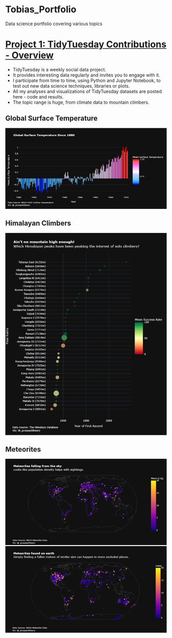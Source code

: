 # Tobias_Portfolio
Data science portfolio covering various topics

# [Project 1: TidyTuesday Contributions - Overview](https://github.com/TobiasBergerData/TidyTuesday_Python)
* TidyTuesday is a weekly social data project.
* It provides interesting data regularly and invites you to engage with it.
* I participate from time to time, using Python and Jupyter Notebook, to test out new data science techniques, libraries or plots.
* All my analyses and visualizations of TidyTuesday datasets are posted here - code and results.
* The topic range is huge, from climate data to mountain climbers.
## Global Surface Temperature
![Plot_Surface](https://github.com/TobiasBergerData/Tobias_Portfolio/blob/main/images/TidyTuesday_2023_Week%2028_Global_Surface_Temperatures.png)

## Himalayan Climbers
![Plot_Himalaya](https://github.com/TobiasBergerData/Tobias_Portfolio/blob/main/images/TidyTuesday_2020_Week%2039_Himalaya%20Climbers.png)

## Meteorites
![Plot_Meteorites1](https://github.com/TobiasBergerData/TidyTuesday_Python/blob/main/Meteors/TidyTuesday_2019_Week%2024_Meteorite%20Impacts_1.png)
![Plot_Meteorites1](https://github.com/TobiasBergerData/TidyTuesday_Python/blob/main/Meteors/TidyTuesday_2019_Week%2024_Meteorite%20Impacts_2.png)








